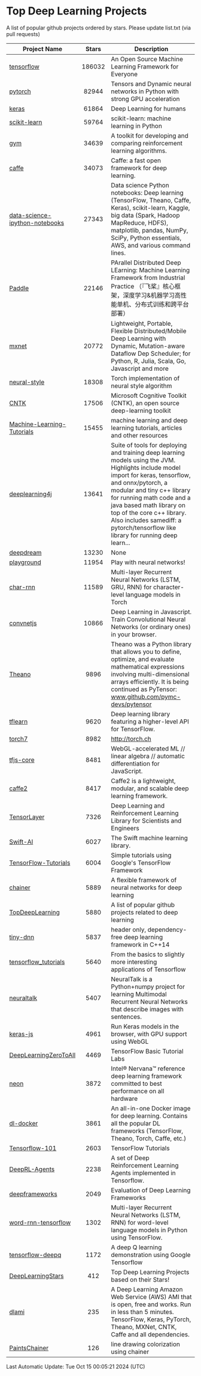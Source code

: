 # Top Deep Learning Projects
A list of popular github projects ordered by stars.
Please update list.txt (via pull requests)

|Project Name| Stars | Description |
| ---------- |:-----:| ----------- |
| [tensorflow](https://github.com/tensorflow/tensorflow) | 186032 | An Open Source Machine Learning Framework for Everyone |
| [pytorch](https://github.com/pytorch/pytorch) | 82944 | Tensors and Dynamic neural networks in Python with strong GPU acceleration |
| [keras](https://github.com/keras-team/keras) | 61864 | Deep Learning for humans |
| [scikit-learn](https://github.com/scikit-learn/scikit-learn) | 59764 | scikit-learn: machine learning in Python |
| [gym](https://github.com/openai/gym) | 34639 | A toolkit for developing and comparing reinforcement learning algorithms. |
| [caffe](https://github.com/BVLC/caffe) | 34073 | Caffe: a fast open framework for deep learning. |
| [data-science-ipython-notebooks](https://github.com/donnemartin/data-science-ipython-notebooks) | 27343 | Data science Python notebooks: Deep learning (TensorFlow, Theano, Caffe, Keras), scikit-learn, Kaggle, big data (Spark, Hadoop MapReduce, HDFS), matplotlib, pandas, NumPy, SciPy, Python essentials, AWS, and various command lines. |
| [Paddle](https://github.com/PaddlePaddle/Paddle) | 22146 | PArallel Distributed Deep LEarning: Machine Learning Framework from Industrial Practice （『飞桨』核心框架，深度学习&机器学习高性能单机、分布式训练和跨平台部署） |
| [mxnet](https://github.com/apache/mxnet) | 20772 | Lightweight, Portable, Flexible Distributed/Mobile Deep Learning with Dynamic, Mutation-aware Dataflow Dep Scheduler; for Python, R, Julia, Scala, Go, Javascript and more |
| [neural-style](https://github.com/jcjohnson/neural-style) | 18308 | Torch implementation of neural style algorithm |
| [CNTK](https://github.com/microsoft/CNTK) | 17506 | Microsoft Cognitive Toolkit (CNTK), an open source deep-learning toolkit |
| [Machine-Learning-Tutorials](https://github.com/ujjwalkarn/Machine-Learning-Tutorials) | 15455 | machine learning and deep learning tutorials, articles and other resources  |
| [deeplearning4j](https://github.com/deeplearning4j/deeplearning4j) | 13641 | Suite of tools for deploying and training deep learning models using the JVM. Highlights include model import for keras, tensorflow, and onnx/pytorch, a modular and tiny c++ library for running math code and a java based math library on top of the core c++ library. Also includes samediff: a pytorch/tensorflow like library for running deep learn... |
| [deepdream](https://github.com/google/deepdream) | 13230 | None |
| [playground](https://github.com/tensorflow/playground) | 11954 | Play with neural networks! |
| [char-rnn](https://github.com/karpathy/char-rnn) | 11589 | Multi-layer Recurrent Neural Networks (LSTM, GRU, RNN) for character-level language models in Torch |
| [convnetjs](https://github.com/karpathy/convnetjs) | 10866 | Deep Learning in Javascript. Train Convolutional Neural Networks (or ordinary ones) in your browser. |
| [Theano](https://github.com/Theano/Theano) | 9896 | Theano was a Python library that allows you to define, optimize, and evaluate mathematical expressions involving multi-dimensional arrays efficiently. It is being continued as PyTensor: www.github.com/pymc-devs/pytensor |
| [tflearn](https://github.com/tflearn/tflearn) | 9620 | Deep learning library featuring a higher-level API for TensorFlow. |
| [torch7](https://github.com/torch/torch7) | 8982 | http://torch.ch |
| [tfjs-core](https://github.com/tensorflow/tfjs-core) | 8481 | WebGL-accelerated ML // linear algebra // automatic differentiation for JavaScript. |
| [caffe2](https://github.com/facebookarchive/caffe2) | 8417 | Caffe2 is a lightweight, modular, and scalable deep learning framework. |
| [TensorLayer](https://github.com/tensorlayer/TensorLayer) | 7326 | Deep Learning and Reinforcement Learning Library for Scientists and Engineers  |
| [Swift-AI](https://github.com/Swift-AI/Swift-AI) | 6027 | The Swift machine learning library. |
| [TensorFlow-Tutorials](https://github.com/nlintz/TensorFlow-Tutorials) | 6004 | Simple tutorials using Google's TensorFlow Framework |
| [chainer](https://github.com/chainer/chainer) | 5889 | A flexible framework of neural networks for deep learning |
| [TopDeepLearning](https://github.com/aymericdamien/TopDeepLearning) | 5880 | A list of popular github projects related to deep learning |
| [tiny-dnn](https://github.com/tiny-dnn/tiny-dnn) | 5837 | header only, dependency-free deep learning framework in C++14 |
| [tensorflow_tutorials](https://github.com/pkmital/tensorflow_tutorials) | 5640 | From the basics to slightly more interesting applications of Tensorflow |
| [neuraltalk](https://github.com/karpathy/neuraltalk) | 5407 | NeuralTalk is a Python+numpy project for learning Multimodal Recurrent Neural Networks that describe images with sentences. |
| [keras-js](https://github.com/transcranial/keras-js) | 4961 | Run Keras models in the browser, with GPU support using WebGL |
| [DeepLearningZeroToAll](https://github.com/hunkim/DeepLearningZeroToAll) | 4469 | TensorFlow Basic Tutorial Labs |
| [neon](https://github.com/NervanaSystems/neon) | 3872 | Intel® Nervana™ reference deep learning framework committed to best performance on all hardware |
| [dl-docker](https://github.com/floydhub/dl-docker) | 3861 | An all-in-one Docker image for deep learning. Contains all the popular DL frameworks (TensorFlow, Theano, Torch, Caffe, etc.) |
| [Tensorflow-101](https://github.com/sjchoi86/Tensorflow-101) | 2603 | TensorFlow Tutorials |
| [DeepRL-Agents](https://github.com/awjuliani/DeepRL-Agents) | 2238 | A set of Deep Reinforcement Learning Agents implemented in Tensorflow. |
| [deepframeworks](https://github.com/zer0n/deepframeworks) | 2049 | Evaluation of Deep Learning Frameworks |
| [word-rnn-tensorflow](https://github.com/hunkim/word-rnn-tensorflow) | 1302 | Multi-layer Recurrent Neural Networks (LSTM, RNN) for word-level language models in Python using TensorFlow. |
| [tensorflow-deepq](https://github.com/siemanko/tensorflow-deepq) | 1172 | A deep Q learning demonstration using Google Tensorflow |
| [DeepLearningStars](https://github.com/hunkim/DeepLearningStars) | 412 | Top Deep Learning Projects based on their Stars! |
| [dlami](https://github.com/ritchieng/dlami) | 235 | A Deep Learning Amazon Web Service (AWS) AMI that is open, free and works. Run in less than 5 minutes. TensorFlow, Keras, PyTorch, Theano, MXNet, CNTK, Caffe and all dependencies. |
| [PaintsChainer](https://github.com/taizan/PaintsChainer) | 126 | line drawing colorization using chainer |

Last Automatic Update: Tue Oct 15 00:05:21 2024 (UTC)
